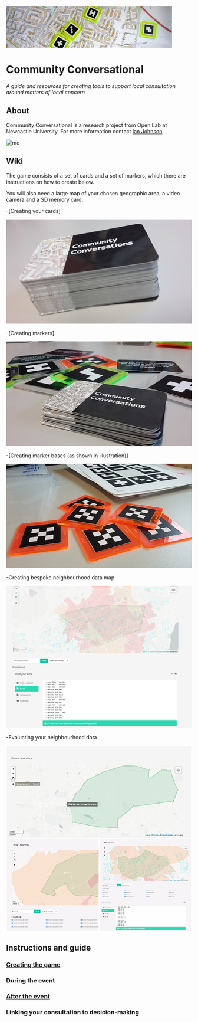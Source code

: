 ![image](https://github.com/JohnsonPublic/ambit/blob/master/cropped-p1230474.jpg)

# Community Conversational
_A guide and resources for creating tools to support local consultation around matters of local concern_

 
## About
Community Conversational is a research project from Open Lab at Newcastle University. For more information contact [Ian Johnson](mailto:i.g.johnson1@newcastle.ac.uk).

![me](https://github.com/JohnsonPublic/ambit/blob/master/P1220477.JPG) 

## Wiki
The game consists of a set of cards and a set of markers, which there are instructions on how to create below.

You will also need a large map of your chosen geographic area, a video camera and a SD memory card.

-[Creating your cards]

![cards](https://github.com/JohnsonPublic/ambit/blob/master/20160408_151933.jpg)

-[Creating markers]

![markers](https://github.com/JohnsonPublic/ambit/blob/master/20160408_120142.jpg)

-[Creating marker bases (as shown in illustration)]

![marker base](https://github.com/JohnsonPublic/ambit/blob/master/20160407_160450.jpg)

-Creating bespoke neighbourhood data map

![Uploading media](https://github.com/JohnsonPublic/ambit/blob/master/add_own_data_figure5.png)

-Evaluating your neighbourhood data

![Evaluating your neighbourhood data](https://github.com/JohnsonPublic/ambit/blob/master/CHI%202018%20Fig%203%204%205_anon.jpg) 


## Instructions and guide

### [Creating the game](https://communityconversational.wordpress.com/2017/10/25/first-blog-post/) 

### During the event

### [After the event](https://communityconversational.wordpress.com/2017/10/25/featured-content/)

### Linking your consultation to desicion-making
